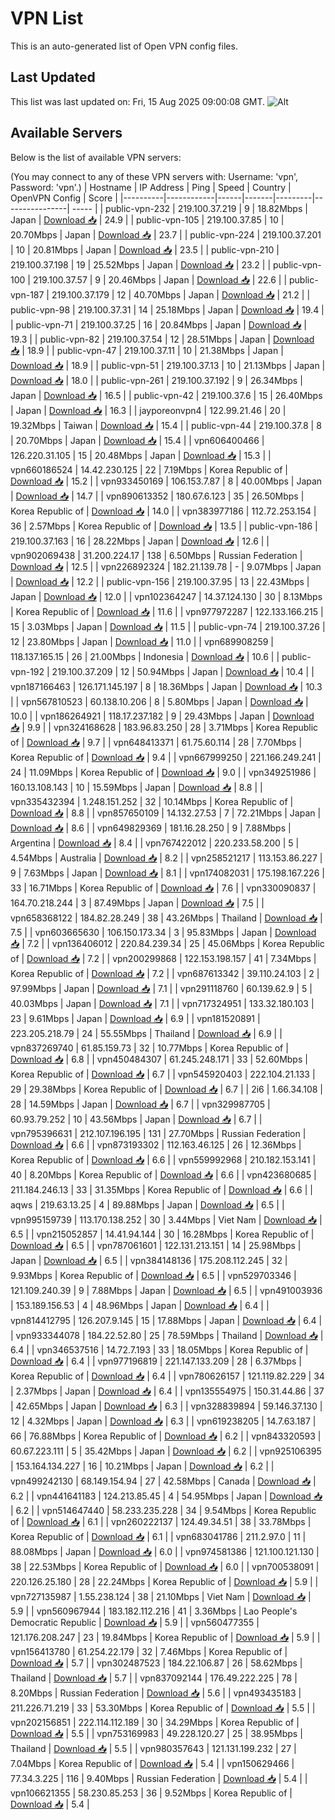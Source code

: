 # VPN List

This is an auto-generated list of Open VPN config files.

## Last Updated

This list was last updated on: Fri, 15 Aug 2025 09:00:08 GMT.
![Alt](https://repobeats.axiom.co/api/embed/186b98318ef1479477931607c1ad7d823f12451f.svg "Repobeats analytics image")

## Available Servers

Below is the list of available VPN servers:

(You may connect to any of these VPN servers with: Username: 'vpn', Password: 'vpn'.)
| Hostname | IP Address | Ping | Speed | Country | OpenVPN Config | Score |
|----------|------------|------|-------|---------|----------------| ----- |
| public-vpn-232 | 219.100.37.219 | 9 | 18.82Mbps | Japan | [Download 📥](./configs/server_0_JP.ovpn) | 24.9 |
| public-vpn-105 | 219.100.37.85 | 10 | 20.70Mbps | Japan | [Download 📥](./configs/server_1_JP.ovpn) | 23.7 |
| public-vpn-224 | 219.100.37.201 | 10 | 20.81Mbps | Japan | [Download 📥](./configs/server_2_JP.ovpn) | 23.5 |
| public-vpn-210 | 219.100.37.198 | 19 | 25.52Mbps | Japan | [Download 📥](./configs/server_3_JP.ovpn) | 23.2 |
| public-vpn-100 | 219.100.37.57 | 9 | 20.46Mbps | Japan | [Download 📥](./configs/server_4_JP.ovpn) | 22.6 |
| public-vpn-187 | 219.100.37.179 | 12 | 40.70Mbps | Japan | [Download 📥](./configs/server_5_JP.ovpn) | 21.2 |
| public-vpn-98 | 219.100.37.31 | 14 | 25.18Mbps | Japan | [Download 📥](./configs/server_6_JP.ovpn) | 19.4 |
| public-vpn-71 | 219.100.37.25 | 16 | 20.84Mbps | Japan | [Download 📥](./configs/server_7_JP.ovpn) | 19.3 |
| public-vpn-82 | 219.100.37.54 | 12 | 28.51Mbps | Japan | [Download 📥](./configs/server_8_JP.ovpn) | 18.9 |
| public-vpn-47 | 219.100.37.11 | 10 | 21.38Mbps | Japan | [Download 📥](./configs/server_9_JP.ovpn) | 18.9 |
| public-vpn-51 | 219.100.37.13 | 10 | 21.13Mbps | Japan | [Download 📥](./configs/server_10_JP.ovpn) | 18.0 |
| public-vpn-261 | 219.100.37.192 | 9 | 26.34Mbps | Japan | [Download 📥](./configs/server_11_JP.ovpn) | 16.5 |
| public-vpn-42 | 219.100.37.6 | 15 | 26.40Mbps | Japan | [Download 📥](./configs/server_12_JP.ovpn) | 16.3 |
| jayporeonvpn4 | 122.99.21.46 | 20 | 19.32Mbps | Taiwan | [Download 📥](./configs/server_13_TW.ovpn) | 15.4 |
| public-vpn-44 | 219.100.37.8 | 8 | 20.70Mbps | Japan | [Download 📥](./configs/server_14_JP.ovpn) | 15.4 |
| vpn606400466 | 126.220.31.105 | 15 | 20.48Mbps | Japan | [Download 📥](./configs/server_15_JP.ovpn) | 15.3 |
| vpn660186524 | 14.42.230.125 | 22 | 7.19Mbps | Korea Republic of | [Download 📥](./configs/server_16_KR.ovpn) | 15.2 |
| vpn933450169 | 106.153.7.87 | 8 | 40.00Mbps | Japan | [Download 📥](./configs/server_17_JP.ovpn) | 14.7 |
| vpn890613352 | 180.67.6.123 | 35 | 26.50Mbps | Korea Republic of | [Download 📥](./configs/server_18_KR.ovpn) | 14.0 |
| vpn383977186 | 112.72.253.154 | 36 | 2.57Mbps | Korea Republic of | [Download 📥](./configs/server_19_KR.ovpn) | 13.5 |
| public-vpn-186 | 219.100.37.163 | 16 | 28.22Mbps | Japan | [Download 📥](./configs/server_20_JP.ovpn) | 12.6 |
| vpn902069438 | 31.200.224.17 | 138 | 6.50Mbps | Russian Federation | [Download 📥](./configs/server_21_RU.ovpn) | 12.5 |
| vpn226892324 | 182.21.139.78 | - | 9.07Mbps | Japan | [Download 📥](./configs/server_22_JP.ovpn) | 12.2 |
| public-vpn-156 | 219.100.37.95 | 13 | 22.43Mbps | Japan | [Download 📥](./configs/server_23_JP.ovpn) | 12.0 |
| vpn102364247 | 14.37.124.130 | 30 | 8.13Mbps | Korea Republic of | [Download 📥](./configs/server_24_KR.ovpn) | 11.6 |
| vpn977972287 | 122.133.166.215 | 15 | 3.03Mbps | Japan | [Download 📥](./configs/server_25_JP.ovpn) | 11.5 |
| public-vpn-74 | 219.100.37.26 | 12 | 23.80Mbps | Japan | [Download 📥](./configs/server_26_JP.ovpn) | 11.0 |
| vpn689908259 | 118.137.165.15 | 26 | 21.00Mbps | Indonesia | [Download 📥](./configs/server_27_ID.ovpn) | 10.6 |
| public-vpn-192 | 219.100.37.209 | 12 | 50.94Mbps | Japan | [Download 📥](./configs/server_28_JP.ovpn) | 10.4 |
| vpn187166463 | 126.171.145.197 | 8 | 18.36Mbps | Japan | [Download 📥](./configs/server_29_JP.ovpn) | 10.3 |
| vpn567810523 | 60.138.10.206 | 8 | 5.80Mbps | Japan | [Download 📥](./configs/server_30_JP.ovpn) | 10.0 |
| vpn186264921 | 118.17.237.182 | 9 | 29.43Mbps | Japan | [Download 📥](./configs/server_31_JP.ovpn) | 9.9 |
| vpn324168628 | 183.96.83.250 | 28 | 3.71Mbps | Korea Republic of | [Download 📥](./configs/server_32_KR.ovpn) | 9.7 |
| vpn648413371 | 61.75.60.114 | 28 | 7.70Mbps | Korea Republic of | [Download 📥](./configs/server_33_KR.ovpn) | 9.4 |
| vpn667999250 | 221.166.249.241 | 24 | 11.09Mbps | Korea Republic of | [Download 📥](./configs/server_34_KR.ovpn) | 9.0 |
| vpn349251986 | 160.13.108.143 | 10 | 15.59Mbps | Japan | [Download 📥](./configs/server_35_JP.ovpn) | 8.8 |
| vpn335432394 | 1.248.151.252 | 32 | 10.14Mbps | Korea Republic of | [Download 📥](./configs/server_36_KR.ovpn) | 8.8 |
| vpn857650109 | 14.132.27.53 | 7 | 72.21Mbps | Japan | [Download 📥](./configs/server_37_JP.ovpn) | 8.6 |
| vpn649829369 | 181.16.28.250 | 9 | 7.88Mbps | Argentina | [Download 📥](./configs/server_38_AR.ovpn) | 8.4 |
| vpn767422012 | 220.233.58.200 | 5 | 4.54Mbps | Australia | [Download 📥](./configs/server_39_AU.ovpn) | 8.2 |
| vpn258521217 | 113.153.86.227 | 9 | 7.63Mbps | Japan | [Download 📥](./configs/server_40_JP.ovpn) | 8.1 |
| vpn174082031 | 175.198.167.226 | 33 | 16.71Mbps | Korea Republic of | [Download 📥](./configs/server_41_KR.ovpn) | 7.6 |
| vpn330090837 | 164.70.218.244 | 3 | 87.49Mbps | Japan | [Download 📥](./configs/server_42_JP.ovpn) | 7.5 |
| vpn658368122 | 184.82.28.249 | 38 | 43.26Mbps | Thailand | [Download 📥](./configs/server_43_TH.ovpn) | 7.5 |
| vpn603665630 | 106.150.173.34 | 3 | 95.83Mbps | Japan | [Download 📥](./configs/server_44_JP.ovpn) | 7.2 |
| vpn136406012 | 220.84.239.34 | 25 | 45.06Mbps | Korea Republic of | [Download 📥](./configs/server_45_KR.ovpn) | 7.2 |
| vpn200299868 | 122.153.198.157 | 41 | 7.34Mbps | Korea Republic of | [Download 📥](./configs/server_46_KR.ovpn) | 7.2 |
| vpn687613342 | 39.110.24.103 | 2 | 97.99Mbps | Japan | [Download 📥](./configs/server_47_JP.ovpn) | 7.1 |
| vpn291118760 | 60.139.62.9 | 5 | 40.03Mbps | Japan | [Download 📥](./configs/server_48_JP.ovpn) | 7.1 |
| vpn717324951 | 133.32.180.103 | 23 | 9.61Mbps | Japan | [Download 📥](./configs/server_49_JP.ovpn) | 6.9 |
| vpn181520891 | 223.205.218.79 | 24 | 55.55Mbps | Thailand | [Download 📥](./configs/server_50_TH.ovpn) | 6.9 |
| vpn837269740 | 61.85.159.73 | 32 | 10.77Mbps | Korea Republic of | [Download 📥](./configs/server_51_KR.ovpn) | 6.8 |
| vpn450484307 | 61.245.248.171 | 33 | 52.60Mbps | Korea Republic of | [Download 📥](./configs/server_52_KR.ovpn) | 6.7 |
| vpn545920403 | 222.104.21.133 | 29 | 29.38Mbps | Korea Republic of | [Download 📥](./configs/server_53_KR.ovpn) | 6.7 |
| 2i6 | 1.66.34.108 | 28 | 14.59Mbps | Japan | [Download 📥](./configs/server_54_JP.ovpn) | 6.7 |
| vpn329987705 | 60.93.79.252 | 10 | 43.56Mbps | Japan | [Download 📥](./configs/server_55_JP.ovpn) | 6.7 |
| vpn795396631 | 212.107.196.195 | 131 | 27.70Mbps | Russian Federation | [Download 📥](./configs/server_56_RU.ovpn) | 6.6 |
| vpn873193302 | 112.163.46.125 | 26 | 12.36Mbps | Korea Republic of | [Download 📥](./configs/server_57_KR.ovpn) | 6.6 |
| vpn559992968 | 210.182.153.141 | 40 | 8.20Mbps | Korea Republic of | [Download 📥](./configs/server_58_KR.ovpn) | 6.6 |
| vpn423680685 | 211.184.246.13 | 33 | 31.35Mbps | Korea Republic of | [Download 📥](./configs/server_59_KR.ovpn) | 6.6 |
| aqws | 219.63.13.25 | 4 | 89.88Mbps | Japan | [Download 📥](./configs/server_60_JP.ovpn) | 6.5 |
| vpn995159739 | 113.170.138.252 | 30 | 3.44Mbps | Viet Nam | [Download 📥](./configs/server_61_VN.ovpn) | 6.5 |
| vpn215052857 | 14.41.94.144 | 30 | 16.28Mbps | Korea Republic of | [Download 📥](./configs/server_62_KR.ovpn) | 6.5 |
| vpn787061601 | 122.131.213.151 | 14 | 25.98Mbps | Japan | [Download 📥](./configs/server_63_JP.ovpn) | 6.5 |
| vpn384148136 | 175.208.112.245 | 32 | 9.93Mbps | Korea Republic of | [Download 📥](./configs/server_64_KR.ovpn) | 6.5 |
| vpn529703346 | 121.109.240.39 | 9 | 7.88Mbps | Japan | [Download 📥](./configs/server_65_JP.ovpn) | 6.5 |
| vpn491003936 | 153.189.156.53 | 4 | 48.96Mbps | Japan | [Download 📥](./configs/server_66_JP.ovpn) | 6.4 |
| vpn814412795 | 126.207.9.145 | 15 | 17.88Mbps | Japan | [Download 📥](./configs/server_67_JP.ovpn) | 6.4 |
| vpn933344078 | 184.22.52.80 | 25 | 78.59Mbps | Thailand | [Download 📥](./configs/server_68_TH.ovpn) | 6.4 |
| vpn346537516 | 14.72.7.193 | 33 | 18.05Mbps | Korea Republic of | [Download 📥](./configs/server_69_KR.ovpn) | 6.4 |
| vpn977196819 | 221.147.133.209 | 28 | 6.37Mbps | Korea Republic of | [Download 📥](./configs/server_70_KR.ovpn) | 6.4 |
| vpn780626157 | 121.119.82.229 | 34 | 2.37Mbps | Japan | [Download 📥](./configs/server_71_JP.ovpn) | 6.4 |
| vpn135554975 | 150.31.44.86 | 37 | 42.65Mbps | Japan | [Download 📥](./configs/server_72_JP.ovpn) | 6.3 |
| vpn328839894 | 59.146.37.130 | 12 | 4.32Mbps | Japan | [Download 📥](./configs/server_73_JP.ovpn) | 6.3 |
| vpn619238205 | 14.7.63.187 | 66 | 76.88Mbps | Korea Republic of | [Download 📥](./configs/server_74_KR.ovpn) | 6.2 |
| vpn843320593 | 60.67.223.111 | 5 | 35.42Mbps | Japan | [Download 📥](./configs/server_75_JP.ovpn) | 6.2 |
| vpn925106395 | 153.164.134.227 | 16 | 10.21Mbps | Japan | [Download 📥](./configs/server_76_JP.ovpn) | 6.2 |
| vpn499242130 | 68.149.154.94 | 27 | 42.58Mbps | Canada | [Download 📥](./configs/server_77_CA.ovpn) | 6.2 |
| vpn441641183 | 124.213.85.45 | 4 | 54.95Mbps | Japan | [Download 📥](./configs/server_78_JP.ovpn) | 6.2 |
| vpn514647440 | 58.233.235.228 | 34 | 9.54Mbps | Korea Republic of | [Download 📥](./configs/server_79_KR.ovpn) | 6.1 |
| vpn260222137 | 124.49.34.51 | 38 | 33.78Mbps | Korea Republic of | [Download 📥](./configs/server_80_KR.ovpn) | 6.1 |
| vpn683041786 | 211.2.97.0 | 11 | 88.08Mbps | Japan | [Download 📥](./configs/server_81_JP.ovpn) | 6.0 |
| vpn974581386 | 121.100.121.130 | 38 | 22.53Mbps | Korea Republic of | [Download 📥](./configs/server_82_KR.ovpn) | 6.0 |
| vpn700538091 | 220.126.25.180 | 28 | 22.24Mbps | Korea Republic of | [Download 📥](./configs/server_83_KR.ovpn) | 5.9 |
| vpn727135987 | 1.55.238.124 | 38 | 21.10Mbps | Viet Nam | [Download 📥](./configs/server_84_VN.ovpn) | 5.9 |
| vpn560967944 | 183.182.112.216 | 41 | 3.36Mbps | Lao People's Democratic Republic | [Download 📥](./configs/server_85_LA.ovpn) | 5.9 |
| vpn560477355 | 121.176.208.247 | 23 | 19.84Mbps | Korea Republic of | [Download 📥](./configs/server_86_KR.ovpn) | 5.9 |
| vpn156413780 | 61.254.22.179 | 32 | 7.46Mbps | Korea Republic of | [Download 📥](./configs/server_87_KR.ovpn) | 5.7 |
| vpn302487523 | 184.22.106.87 | 26 | 58.62Mbps | Thailand | [Download 📥](./configs/server_88_TH.ovpn) | 5.7 |
| vpn837092144 | 176.49.222.225 | 78 | 8.20Mbps | Russian Federation | [Download 📥](./configs/server_89_RU.ovpn) | 5.6 |
| vpn493435183 | 211.226.71.219 | 33 | 53.30Mbps | Korea Republic of | [Download 📥](./configs/server_90_KR.ovpn) | 5.5 |
| vpn202156851 | 222.114.112.189 | 30 | 34.29Mbps | Korea Republic of | [Download 📥](./configs/server_91_KR.ovpn) | 5.5 |
| vpn753169983 | 49.228.120.27 | 25 | 38.95Mbps | Thailand | [Download 📥](./configs/server_92_TH.ovpn) | 5.5 |
| vpn980357643 | 121.131.199.232 | 27 | 7.04Mbps | Korea Republic of | [Download 📥](./configs/server_93_KR.ovpn) | 5.4 |
| vpn150629466 | 77.34.3.225 | 116 | 9.40Mbps | Russian Federation | [Download 📥](./configs/server_94_RU.ovpn) | 5.4 |
| vpn106621355 | 58.230.85.253 | 36 | 9.52Mbps | Korea Republic of | [Download 📥](./configs/server_95_KR.ovpn) | 5.4 |
